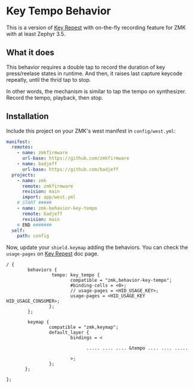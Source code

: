 # Key Tempo Behavior

This is a version of [Key Repest](https://zmk.dev/docs/behaviors/key-repeat) with on-the-fly recording feature for ZMK with at least Zephyr 3.5.

## What it does

This behavior requires a double tap to record the duration of key press/reelase states in runtime. And then, it raises last capture keycode repeatly, until the thrid tap to stop.

In other words, the mechanism is similar to tap the tempo on synthesizer.
Record the tempo, playback, then stop.

## Installation

Include this project on your ZMK's west manifest in `config/west.yml`:

```yaml
manifest:
  remotes:
    - name: zmkfirmware
      url-base: https://github.com/zmkfirmware
    - name: badjeff
      url-base: https://github.com/badjeff
  projects:
    - name: zmk
      remote: zmkfirmware
      revision: main
      import: app/west.yml
    # START #####
    - name: zmk-behavior-key-tempo
      remote: badjeff
      revision: main
    # END #######
  self:
    path: config
```

Now, update your `shield.keymap` adding the behaviors. You can check the `usage-pages` on [Key Repest](https://zmk.dev/docs/behaviors/key-repeat) doc page.

```keymap
/ {
        behaviors {
                 tempo: key_tempo {
                        compatible = "zmk,behavior-key-tempo";
                        #binding-cells = <0>;
                        // usage-pages = <HID_USAGE_KEY>;
                        usage-pages = <HID_USAGE_KEY HID_USAGE_CONSUMER>;
                };
        };

        keymap {
                compatible = "zmk,keymap";
                default_layer {
                        bindings = <

                              ..... .... .... &tempo .... .... .....

                        >;
                };
       };

};
```
